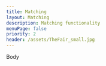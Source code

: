 ```yaml
---
title: Matching
layout: Matching
description: Matching functionality
menuPage: false
priority: 2
header: /assets/TheFair_small.jpg
---
```

Body
